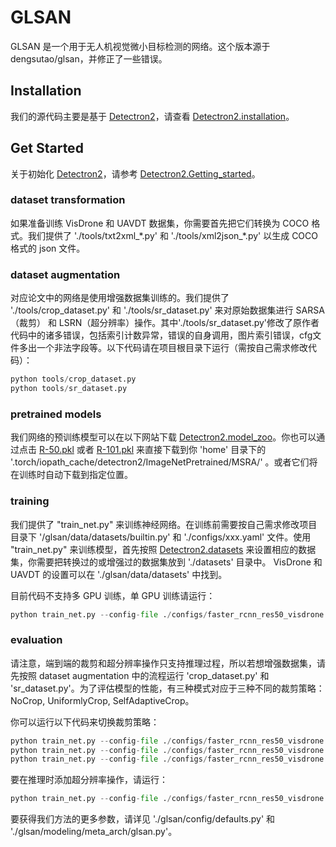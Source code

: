 # GLSAN
GLSAN 是一个用于无人机视觉微小目标检测的网络。这个版本源于 dengsutao/glsan，并修正了一些错误。
## Installation
我们的源代码主要是基于 [Detectron2](https://github.com/facebookresearch/detectron2)，请查看 [Detectron2.installation](https://github.com/facebookresearch/detectron2/blob/master/INSTALL.md)。
## Get Started
关于初始化 [Detectron2](https://github.com/facebookresearch/detectron2)，请参考 [Detectron2.Getting_started](https://github.com/facebookresearch/detectron2/blob/master/GETTING_STARTED.md)。
### dataset transformation
如果准备训练 VisDrone 和 UAVDT 数据集，你需要首先把它们转换为 COCO 格式。我们提供了 './tools/txt2xml_\*.py' 和 './tools/xml2json_\*.py' 以生成 COCO 格式的 json 文件。
### dataset augmentation
对应论文中的网络是使用增强数据集训练的。我们提供了 './tools/crop_dataset.py' 和 './tools/sr_dataset.py' 来对原始数据集进行 SARSA（裁剪） 和 LSRN（超分辨率）操作。其中'./tools/sr_dataset.py'修改了原作者代码中的诸多错误，包括索引计数异常，错误的自身调用，图片索引错误，cfg文件多出一个非法字段等。以下代码请在项目根目录下运行（需按自己需求修改代码）：
```python
python tools/crop_dataset.py
python tools/sr_dataset.py
```
### pretrained models
我们网络的预训练模型可以在以下网站下载 [Detectron2.model_zoo](https://github.com/facebookresearch/detectron2/blob/master/MODEL_ZOO.md)。你也可以通过点击 [R-50.pkl](https://dl.fbaipublicfiles.com/detectron2/ImageNetPretrained/MSRA/R-50.pkl) 或者 [R-101.pkl](https://dl.fbaipublicfiles.com/detectron2/ImageNetPretrained/MSRA/R-101.pkl) 来直接下载到你 'home' 目录下的 '.torch/iopath_cache/detectron2/ImageNetPretrained/MSRA/' 。或者它们将在训练时自动下载到指定位置。
### training
我们提供了 "train_net.py" 来训练神经网络。在训练前需要按自己需求修改项目目录下 '/glsan/data/datasets/builtin.py' 和 './configs/xxx.yaml' 文件。使用 "train_net.py" 来训练模型，首先按照 [Detectron2.datasets](https://github.com/facebookresearch/detectron2/blob/master/datasets/README.md) 来设置相应的数据集，你需要把转换过的或增强过的数据集放到 './datasets' 目录中。
VisDrone 和 UAVDT 的设置可以在 './glsan/data/datasets' 中找到。


目前代码不支持多 GPU 训练，单 GPU 训练请运行：
```python
python train_net.py --config-file ./configs/faster_rcnn_res50_visdrone.yaml --num-gpus 1 SOLVER.IMS_PER_BATCH 2
```


### evaluation
请注意，端到端的裁剪和超分辨率操作只支持推理过程，所以若想增强数据集，请先按照 dataset augmentation 中的流程运行 'crop_dataset.py' 和 'sr_dataset.py'。为了评估模型的性能，有三种模式对应于三种不同的裁剪策略： NoCrop, UniformlyCrop, SelfAdaptiveCrop。


你可以运行以下代码来切换裁剪策略：
```python
python train_net.py --config-file ./configs/faster_rcnn_res50_visdrone.yaml --eval-only --num-gpus 8
python train_net.py --config-file ./configs/faster_rcnn_res50_visdrone.yaml --eval-only --num-gpus 8 GLSAN.CROP UniformlyCrop
python train_net.py --config-file ./configs/faster_rcnn_res50_visdrone.yaml --eval-only --num-gpus 8 GLSAN.CROP SelfAdaptiveCrop
```
要在推理时添加超分辨率操作，请运行：  
```python
python train_net.py --config-file ./configs/faster_rcnn_res50_visdrone.yaml --eval-only --num-gpus 8 GLSAN.CROP SelfAdaptiveCrop GLSAN.SR True
```

要获得我们方法的更多参数，请详见 './glsan/config/defaults.py' 和 './glsan/modeling/meta_arch/glsan.py'。
